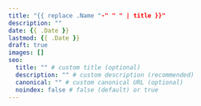 ```yaml
---
title: "{{ replace .Name "-" " " | title }}"
description: ""
date: {{ .Date }}
lastmod: {{ .Date }}
draft: true
images: []
seo:
  title: "" # custom title (optional)
  description: "" # custom description (recommended)
  canonical: "" # custom canonical URL (optional)
  noindex: false # false (default) or true
---
```


